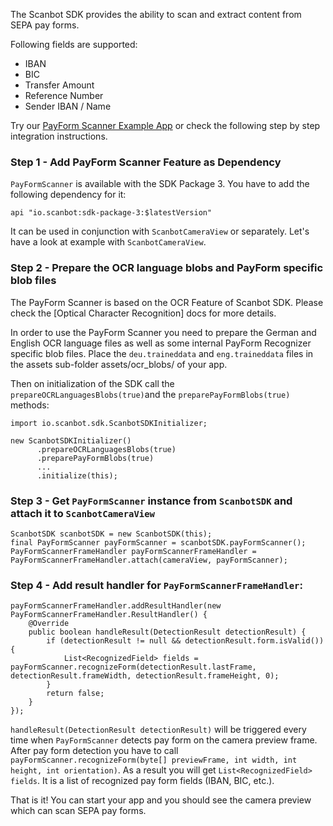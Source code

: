 The Scanbot SDK provides the ability to scan and extract content from SEPA pay forms.

Following fields are supported:
- IBAN
- BIC 
- Transfer Amount 
- Reference Number
- Sender IBAN / Name

Try our [PayForm Scanner Example App](https://github.com/doo/scanbot-sdk-example-android/tree/master/ScanbotSDKexample/payform-scanner) or check the following step by step integration instructions.

### Step 1 - Add PayForm Scanner Feature as Dependency

`PayFormScanner` is available with the SDK Package 3. You have to add the following dependency for it:

    api "io.scanbot:sdk-package-3:$latestVersion"

It can be used in conjunction with `ScanbotCameraView` or separately. Let's have a look at example with `ScanbotCameraView`.


### Step 2 - Prepare the OCR language blobs and PayForm specific blob files
The PayForm Scanner is based on the OCR Feature of Scanbot SDK. Please check the [Optical Character Recognition] docs for more details.

In order to use the PayForm Scanner you need to prepare the German and English OCR language files as well as some internal PayForm Recognizer specific blob files. Place the `deu.traineddata` and `eng.traineddata` files in the assets sub-folder assets/ocr_blobs/ of your app.

Then on initialization of the SDK call the `prepareOCRLanguagesBlobs(true)`and the `preparePayFormBlobs(true)` methods:
```
import io.scanbot.sdk.ScanbotSDKInitializer;

new ScanbotSDKInitializer()
      .prepareOCRLanguagesBlobs(true)
      .preparePayFormBlobs(true)
      ...
      .initialize(this);
```

### Step 3 - Get `PayFormScanner` instance from `ScanbotSDK` and attach it to `ScanbotCameraView`

    ScanbotSDK scanbotSDK = new ScanbotSDK(this);
    final PayFormScanner payFormScanner = scanbotSDK.payFormScanner();
    PayFormScannerFrameHandler payFormScannerFrameHandler = PayFormScannerFrameHandler.attach(cameraView, payFormScanner);

### Step 4 - Add result handler for `PayFormScannerFrameHandler`:

    payFormScannerFrameHandler.addResultHandler(new PayFormScannerFrameHandler.ResultHandler() {
        @Override
        public boolean handleResult(DetectionResult detectionResult) {
            if (detectionResult != null && detectionResult.form.isValid()) {
                List<RecognizedField> fields = payFormScanner.recognizeForm(detectionResult.lastFrame, detectionResult.frameWidth, detectionResult.frameHeight, 0);
            }
            return false;
        }
    });

`handleResult(DetectionResult detectionResult)` will be triggered every time when `PayFormScanner` detects pay form on the camera preview frame. After pay form detection you have to call `payFormScanner.recognizeForm(byte[] previewFrame, int width, int height, int orientation)`. As a result you will get `List<RecognizedField> fields`. It is a list of recognized pay form fields (IBAN, BIC, etc.). 

That is it! You can start your app and you should see the camera preview which can scan SEPA pay forms.
